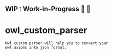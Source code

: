 ## WIP : Work-in-Progress 👷 🚧
# owl_custom_parser
```buildoutcfg
Owl custom parser will help you to convert your 
owl axioms into json format.
```
